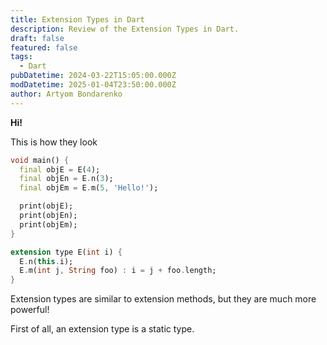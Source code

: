 ```yaml
---
title: Extension Types in Dart
description: Review of the Extension Types in Dart.
draft: false
featured: false
tags:
  - Dart
pubDatetime: 2024-03-22T15:05:00.000Z
modDatetime: 2025-01-04T23:50:00.000Z
author: Artyom Bondarenko
---
```

**Hi!**

This is how they look

```dart
void main() {
  final objE = E(4);
  final objEn = E.n(3);
  final objEm = E.m(5, 'Hello!');

  print(objE);
  print(objEn);
  print(objEm);
}

extension type E(int i) {
  E.n(this.i);
  E.m(int j, String foo) : i = j + foo.length;
}
```

Extension types are similar to extension methods, but they are much more powerful!

First of all, an extension type is a static type.
